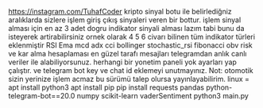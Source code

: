 https://instagram.com/TuhafCoder
kripto sinyal botu ile belirlediğniz aralıklarda sizlere işlem giriş çıkış sinyaleri veren bir bottur.
işlem sinyal alması için en az 3 adet dogru indikator sinyali alması lazım tabi bunu da isteyerek artirabilirsiniz ornek olarak 4 5 6 civarı 
bilinen tüm indikator türleri eklenmiştir
RSI
Ema
mcd
adx
cci 
bollinger
stochastic_rsi
fibonacci
obv
risk ve kar alma hesaplaması
en güzel tarafı mesajları telegramdan anlık canlı veriler ile alabiliyorsunuz. herhangi bir yonetim paneli yok  ayarları yap çalıştır.
ve telegram bot key ve chat id eklemeyi unutmayınız.
Not: otomotik sizin yerinize işlem acmaz bu sürümü talep olursa yayınlayabilirim.
linux = 
apt install python3
apt install pip
pip install requests pandas python-telegram-bot==20.0 numpy scikit-learn vaderSentiment
python3  main.py
